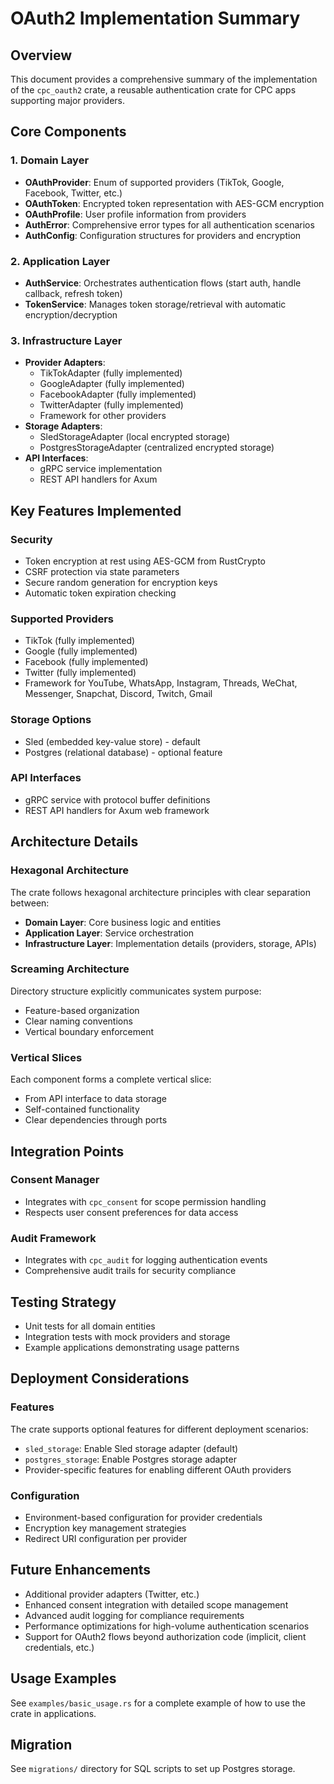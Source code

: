 # OAuth2 Implementation Summary

## Overview
This document provides a comprehensive summary of the implementation of the `cpc_oauth2` crate, a reusable authentication crate for CPC apps supporting major providers.

## Core Components

### 1. Domain Layer
- **OAuthProvider**: Enum of supported providers (TikTok, Google, Facebook, Twitter, etc.)
- **OAuthToken**: Encrypted token representation with AES-GCM encryption
- **OAuthProfile**: User profile information from providers
- **AuthError**: Comprehensive error types for all authentication scenarios
- **AuthConfig**: Configuration structures for providers and encryption

### 2. Application Layer
- **AuthService**: Orchestrates authentication flows (start auth, handle callback, refresh token)
- **TokenService**: Manages token storage/retrieval with automatic encryption/decryption

### 3. Infrastructure Layer
- **Provider Adapters**: 
  - TikTokAdapter (fully implemented)
  - GoogleAdapter (fully implemented)
  - FacebookAdapter (fully implemented)
  - TwitterAdapter (fully implemented)
  - Framework for other providers
- **Storage Adapters**:
  - SledStorageAdapter (local encrypted storage)
  - PostgresStorageAdapter (centralized encrypted storage)
- **API Interfaces**:
  - gRPC service implementation
  - REST API handlers for Axum

## Key Features Implemented

### Security
- Token encryption at rest using AES-GCM from RustCrypto
- CSRF protection via state parameters
- Secure random generation for encryption keys
- Automatic token expiration checking

### Supported Providers
- TikTok (fully implemented)
- Google (fully implemented)
- Facebook (fully implemented)
- Twitter (fully implemented)
- Framework for YouTube, WhatsApp, Instagram, Threads, WeChat, Messenger, Snapchat, Discord, Twitch, Gmail

### Storage Options
- Sled (embedded key-value store) - default
- Postgres (relational database) - optional feature

### API Interfaces
- gRPC service with protocol buffer definitions
- REST API handlers for Axum web framework

## Architecture Details

### Hexagonal Architecture
The crate follows hexagonal architecture principles with clear separation between:
- **Domain Layer**: Core business logic and entities
- **Application Layer**: Service orchestration
- **Infrastructure Layer**: Implementation details (providers, storage, APIs)

### Screaming Architecture
Directory structure explicitly communicates system purpose:
- Feature-based organization
- Clear naming conventions
- Vertical boundary enforcement

### Vertical Slices
Each component forms a complete vertical slice:
- From API interface to data storage
- Self-contained functionality
- Clear dependencies through ports

## Integration Points

### Consent Manager
- Integrates with `cpc_consent` for scope permission handling
- Respects user consent preferences for data access

### Audit Framework
- Integrates with `cpc_audit` for logging authentication events
- Comprehensive audit trails for security compliance

## Testing Strategy
- Unit tests for all domain entities
- Integration tests with mock providers and storage
- Example applications demonstrating usage patterns

## Deployment Considerations

### Features
The crate supports optional features for different deployment scenarios:
- `sled_storage`: Enable Sled storage adapter (default)
- `postgres_storage`: Enable Postgres storage adapter
- Provider-specific features for enabling different OAuth providers

### Configuration
- Environment-based configuration for provider credentials
- Encryption key management strategies
- Redirect URI configuration per provider

## Future Enhancements
- Additional provider adapters (Twitter, etc.)
- Enhanced consent integration with detailed scope management
- Advanced audit logging for compliance requirements
- Performance optimizations for high-volume authentication scenarios
- Support for OAuth2 flows beyond authorization code (implicit, client credentials, etc.)

## Usage Examples
See `examples/basic_usage.rs` for a complete example of how to use the crate in applications.

## Migration
See `migrations/` directory for SQL scripts to set up Postgres storage.